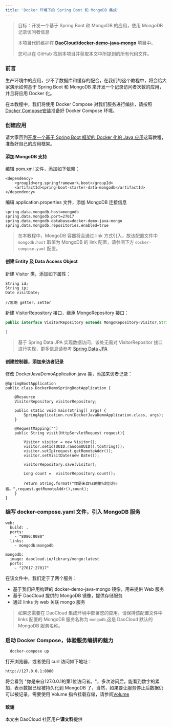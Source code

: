 ```yaml
---
title: 'Docker 环境下的 Spring Boot 和 MongoDB 集成'
---
```


> 目标：开发一个基于 Spring Boot 和 MongoDB 的应用，使用 MongoDB 记录访问者信息
> 
> 本项目代码维护在 **[DaoCloud/docker-demo-java-mongo]()** 项目中。
>
> 您可以在 GitHub 找到本项目并获取本文中所提到的所有代码文件。

### 前言

生产环境中的应用，少不了数据库和缓存的配合，在我们的这个教程中，将会给大家演示如何基于 Spring Boot 和 MongoDB 来开发一个记录访问者次数的应用，并且将应用 Docker 化。

在本教程中，我们将使用 Docker Compose 对我们服务进行编排，请按照[Docker Compose安装]()准备好 Docker Compose 环境。

### 创建应用

请大家回到[开发一个基于 Spring Boot 框架的 Docker 化的 Java 应用]()这篇教程，准备好自己的应用框架。

#### 添加 MongoDB 支持

编辑 pom.xml 文件，添加如下依赖：
```
<dependency>
	<groupId>org.springframework.boot</groupId>
	<artifactId>spring-boot-starter-data-mongodb</artifactId>
</dependency>
```

编辑 application.properties 文件，添加 MongoDB 连接信息
```
spring.data.mongodb.host=mongodb
spring.data.mongodb.port=27017
spring.data.mongodb.database=docker-demo-java-mongo
spring.data.mongodb.repositories.enabled=true
```

> 在本教程中，MongoDB 容器将会通过 link 方式引入，故该配置文件中 `mongodb.host` 取值为 MongoDB 的 link 配置，请参阅下方 `docker-compose.yaml` 配置。

#### 创建 Entity 及 Data Access Object

新建 Visitor 类，添加如下属性：
```
String id;
String ip;
Date visitDate;

//忽略 getter、setter
```

新建 VisitorRepository 接口，继承 MongoRepository 接口：
```java
public interface VisitorRepository extends MongoRepository<Visitor,String>{
	
}
```

> 基于 Spring Data JPA 实现数据访问，该处无需对 VisitorRepositor 接口进行实现，更多信息请参考 [Spring Data JPA](http://projects.spring.io/spring-data/)

#### 创建控制器，添加来访者记录

修改 DockerJavaDemoApplication.java 类，添加来访者记录：
```
@SpringBootApplication
public class DockerDemoSpringBootApplication {
	
    @Resource
    VisitorRepository visitorRepository;
  
    public static void main(String[] args) {
        SpringApplication.run(DockerJavaDemoApplication.class, args);
    }

	@RequestMapping("")
	public String visit(HttpServletRequest request){
		
		Visitor visitor = new Visitor();
        visitor.setId(UUID.randomUUID().toString());
        visitor.setIp(request.getRemoteAddr());
        visitor.setVisitDate(new Date());

        visitorRepository.save(visitor);

        Long count =  visitorRepository.count();

        return String.format("你是来自%s的第%d位访问者。",request.getRemoteAddr(),count);
	}
}
```

### 编写 docker-compose.yaml 文件，引入 MongoDB 服务

```
web:
  build: .
  ports:
    - "8080:8080"
  links:
    - mongodb:mongodb

mongodb:
  image: daocloud.io/library/mongo:latest
  ports:
    - "27017:27017"

```

在该文件中，我们定于了两个服务：
- 基于我们应用构建的 docker-demo-java-mongo 镜像，用来提供 Web 服务
- 基于 DaoCloud 提供的 MongoDB 镜像，提供存储服务
- 通过 links 为 web 关联 mongo 服务

> 如果您需要在 DaoCloud 集成环境中部署您的应用，请保持该配置文件中 links 配置的 MongoDB 服务名称为 `mongodb`,这是 DaoCloud 默认的 MongoDB 服务名称。

### 启动 Docker Compose，体验服务编排的魅力
```
  docker-compose up
```

打开浏览器，或者使用 curl 访问如下地址：
```
http://127.0.0.1:8080
```

将会看到 "你是来自127.0.0.1的第1位访问者。"，多次访问后，能看到数字的累加，表示数据已经被持久化到 MongoDB 了，当然，如果要让服务停止后数据仍可以被记录，需要使用 Volume 指令挂载存储，请参阅[Volume]()

#### 致谢

本文由 DaoCloud 社区用户**谭文科**提供